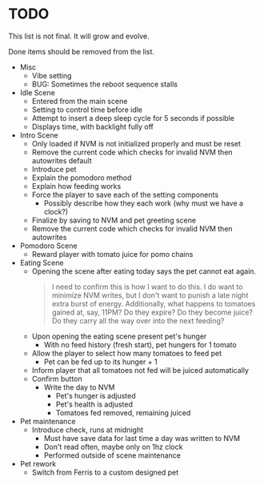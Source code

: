 # TODO

This list is not final. It will grow and evolve.

Done items should be removed from the list.

- Misc
  - Vibe setting
  - BUG: Sometimes the reboot sequence stalls
- Idle Scene
  - Entered from the main scene
  - Setting to control time before idle
  - Attempt to insert a deep sleep cycle for 5 seconds if possible
  - Displays time, with backlight fully off
- Intro Scene
  - Only loaded if NVM is not initialized properly and must be reset
  - Remove the current code which checks for invalid NVM then autowrites default
  - Introduce pet
  - Explain the pomodoro method
  - Explain how feeding works
  - Force the player to save each of the setting components
    - Possibly describe how they each work (why must we have a clock?)
  - Finalize by saving to NVM and pet greeting scene
  - Remove the current code which checks for invalid NVM then autowrites
- Pomodoro Scene
  - Reward player with tomato juice for pomo chains
- Eating Scene
  - Opening the scene after eating today says the pet cannot eat again.
    > I need to confirm this is how I want to do this.
    > I do want to minimize NVM writes,
    > but I don't want to punish a late night extra burst of energy.
    > Additionally, what happens to tomatoes gained at, say, 11PM?
    > Do they expire?
    > Do they become juice?
    > Do they carry all the way over into the next feeding?
    >
  - Upon opening the eating scene present pet's hunger
    - With no feed history (fresh start), pet hungers for 1 tomato
  - Allow the player to select how many tomatoes to feed pet
    - Pet can be fed up to its hunger + 1
  - Inform player that all tomatoes not fed will be juiced automatically
  - Confirm button
    - Write the day to NVM
      - Pet's hunger is adjusted
      - Pet's health is adjusted
      - Tomatoes fed removed, remaining juiced
- Pet maintenance
  - Introduce check, runs at midnight
    - Must have save data for last time a day was written to NVM
    - Don't read often, maybe only on 1hz clock
    - Performed outside of scene maintenance
- Pet rework
  - Switch from Ferris to a custom designed pet
